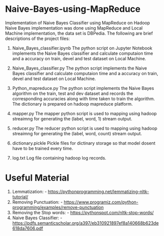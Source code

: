 # Naive-Bayes-using-MapReduce

Implementation of Naive Bayes Classifier using MapReduce on  Hadoop
Naive Bayes implementation was done using MapReduce and Local Machine implementation, the data set is DBPedia. The following are brief descriptions of the project files:

1. Naive_Bayes_classifier.ipynb
The python script on Jupyter Notebook implements the Naive Bayes classifier and calculate computaion time and a
accuracy on train, devel and test dataset on Local Machine.

2. Naive_Bayes_classifier.py
The python script implements the Naive Bayes classifier and calculate computaion time and a
accuracy on train, devel and test dataset on Local Machine.

3. Python_mapreduce.py 
The python script implements the Naive Bayes algorithm on the train, test and dev dataset and records the corresponding accuracies along with time taken to train the algorithm. The dictionary is prepared on hadoop mapreduce platform.

4. mapper.py 
The mapper python script is used to mapping using hadoop streaimng for generating the (label, word, 1) stream output.

5. reducer.py 
The reducer python script is used to mapping using hadoop streaimng for generating the (label, word, count) stream output.

6. dictionary.pickle 
Pickle files for dictinary storage so that model dosent have to be trained every time.

7. log.txt
Log file containing hadoop log records.

# Useful Material

 1. Lemmatization: -
    https://pythonprogramming.net/lemmatizing-nltk-tutorial/
 2. Removing Punctuation: -
    https://www.programiz.com/python-programming/examples/remove-punctuation
 3. Removing the Stop words: -
    https://pythonspot.com/nltk-stop-words/
 4. Naive Bayes Classifier: -
    https://pdfs.semanticscholar.org/a397/eb310921897ef8a140668b623de618da7606.pdf
  